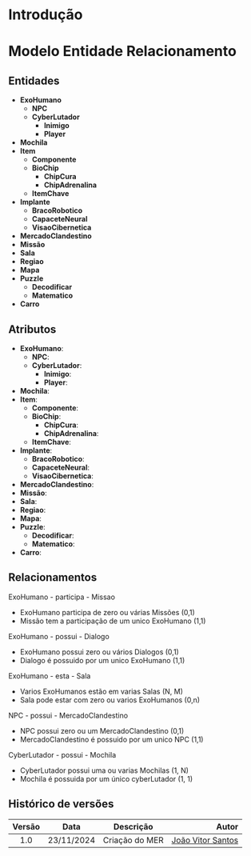 # Introdução
# Modelo Entidade Relacionamento

## Entidades

* **ExoHumano**
    * **NPC**
    * **CyberLutador**
        * **Inimigo**
        * **Player**
* **Mochila**
* **Item**
    * **Componente**
    * **BioChip**
        * **ChipCura**
        * **ChipAdrenalina**
    * **ItemChave**
* **Implante**
    * **BracoRobotico**
    * **CapaceteNeural**
    * **VisaoCibernetica**
* **MercadoClandestino**
* **Missão**
* **Sala**
* **Regiao**
* **Mapa**
* **Puzzle**
    * **Decodificar**
    * **Matematico**
* **Carro**

## Atributos

* **ExoHumano**: 
    * **NPC**: 
    * **CyberLutador**:
        * **Inimigo**:
        * **Player**:
* **Mochila**:
* **Item**:
    * **Componente**:
    * **BioChip**:
        * **ChipCura**:
        * **ChipAdrenalina**:
    * **ItemChave**:
* **Implante**:
    * **BracoRobotico**:
    * **CapaceteNeural**:
    * **VisaoCibernetica**:
* **MercadoClandestino**:
* **Missão**:
* **Sala**:
* **Regiao**:
* **Mapa**:
* **Puzzle**:
    * **Decodificar**:
    * **Matematico**:
* **Carro**:

## Relacionamentos

ExoHumano - participa - Missao
* ExoHumano participa de zero ou várias Missões (0,1)
* Missão tem a participação de um unico ExoHumano (1,1)

ExoHumano - possui - Dialogo
* ExoHumano possui zero ou vários Dialogos (0,1)
* Dialogo é possuido por um unico ExoHumano (1,1)

ExoHumano - esta - Sala
* Varios ExoHumanos estão em varias Salas (N, M)
* Sala pode estar com zero ou varios ExoHumanos (0,n)

NPC - possui - MercadoClandestino
* NPC possui zero ou um MercadoClandestino (0,1)
* MercadoClandestino é possuido por um unico NPC (1,1)

CyberLutador - possui - Mochila
* CyberLutador possui uma ou varias Mochilas (1, N)
* Mochila é possuida por um único cyberLutador (1, 1)

## Histórico de versões

| Versão |  Data  | Descrição | Autor |
|:------:|:------:|:---------:|------:|
| 1.0 | 23/11/2024 | Criação do MER | [João Vitor Santos](https://github.com/Jauzimm) |
